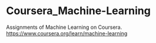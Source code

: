 # Coursera_Machine-Learning
Assignments of Machine Learning on Coursera. https://www.coursera.org/learn/machine-learning
